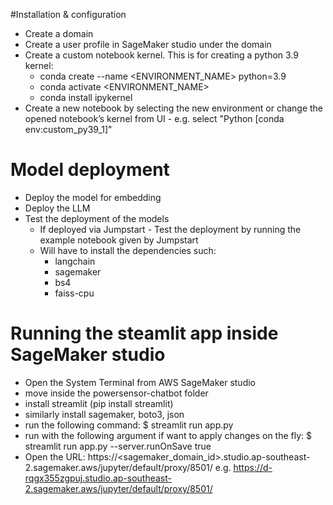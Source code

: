 #Installation & configuration

- Create a domain
- Create a user profile in SageMaker studio under the domain
- Create a custom notebook kernel. This is for creating a python 3.9 kernel:
  - conda create --name <ENVIRONMENT_NAME> python=3.9
  - conda activate <ENVIRONMENT_NAME>
  - conda install ipykernel
- Create a new notebook by selecting the new environment or change the opened notebook’s kernel from UI - e.g. select "Python [conda env:custom_py39_1]"


# Model deployment
- Deploy the model for embedding
- Deploy the LLM
- Test the deployment of the models
  - If deployed via Jumpstart - Test the deployment by running the example notebook given by Jumpstart 
  - Will have to install the dependencies such:
    - langchain
    - sagemaker
    - bs4
    - faiss-cpu


# Running the steamlit app inside SageMaker studio
- Open the System Terminal from AWS SageMaker studio
- move inside the powersensor-chatbot folder
- install streamlit (pip install streamlit)
- similarly install sagemaker, boto3, json
- run the following command: $ streamlit run app.py 
- run with the following argument if want to apply changes on the fly:  $ streamlit run app.py --server.runOnSave true
- Open the URL: https://<sagemaker_domain_id>.studio.ap-southeast-2.sagemaker.aws/jupyter/default/proxy/8501/ e.g. https://d-rqgx355zgpuj.studio.ap-southeast-2.sagemaker.aws/jupyter/default/proxy/8501/
